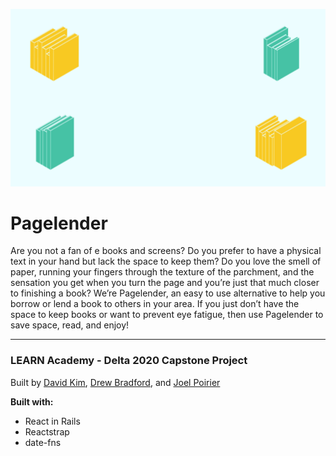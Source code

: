 ![Pagelender Photo](/app/assets/images/loginPage.png) 

# Pagelender

Are you not a fan of e books and screens? Do you prefer to have a physical text in your hand but lack the space to keep them? Do you love the smell of paper, running your fingers through the texture of the parchment, and the sensation you get when you turn the page and you’re just that much closer to finishing a book? We’re Pagelender, an easy to use alternative to help you borrow or lend a book to others in your area. If you just don’t have the space to keep books or want to prevent eye fatigue, then use Pagelender to save space, read, and enjoy! 

***

### LEARN Academy - Delta 2020 Capstone Project

Built by [David Kim](https://github.com/davidkim4), [Drew Bradford](https://github.com/drewbrad4), and [Joel Poirier](https://github.com/devJoelMichael)

**Built with:**

* React in Rails
* Reactstrap
* date-fns

